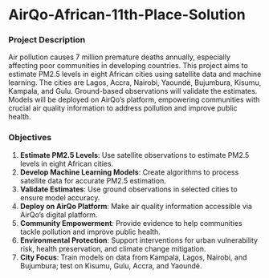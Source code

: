 # AirQo-African-11th-Place-Solution
### Project Description

Air pollution causes 7 million premature deaths annually, especially affecting poor communities in developing countries. This project aims to estimate PM2.5 levels in eight African cities using satellite data and machine learning. The cities are Lagos, Accra, Nairobi, Yaoundé, Bujumbura, Kisumu, Kampala, and Gulu. Ground-based observations will validate the estimates. Models will be deployed on AirQo’s platform, empowering communities with crucial air quality information to address pollution and improve public health.

### Objectives

1. **Estimate PM2.5 Levels**: Use satellite observations to estimate PM2.5 levels in eight African cities.
2. **Develop Machine Learning Models**: Create algorithms to process satellite data for accurate PM2.5 estimation.
3. **Validate Estimates**: Use ground observations in selected cities to ensure model accuracy.
4. **Deploy on AirQo Platform**: Make air quality information accessible via AirQo’s digital platform.
5. **Community Empowerment**: Provide evidence to help communities tackle pollution and improve public health.
6. **Environmental Protection**: Support interventions for urban vulnerability risk, health preservation, and climate change mitigation.
7. **City Focus**: Train models on data from Kampala, Lagos, Nairobi, and Bujumbura; test on Kisumu, Gulu, Accra, and Yaoundé.
